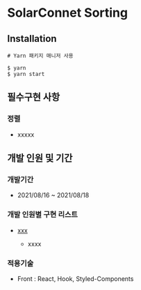 # SolarConnet Sorting

## Installation

```
# Yarn 패키지 매니저 사용

$ yarn
$ yarn start
```

## 필수구현 사항

### 정렬

- xxxxx

## 개발 인원 및 기간

### 개발기간

- 2021/08/16 ~ 2021/08/18

### 개발 인원별 구현 리스트

- [xxx]()

  - xxxx

### 적용기술

- Front : React, Hook, Styled-Components
